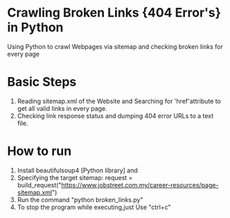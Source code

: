 # Crawling Broken Links {404 Error's} in Python
Using Python to crawl Webpages via sitemap and checking broken links for every page

# Basic Steps
1. Reading sitemap.xml of the Website and Searching for 'href'attribute to get all valid links in every page.
2. Checking link response status and dumping 404 error URLs to a text file.

# How to run
1. Install beautifulsoup4 [Python library] and 
1. Specifying the target sitemap: request = build_request("https://www.jobstreet.com.my/career-resources/page-sitemap.xml")
2. Run the command "python broken_links.py"
3. To stop the program while executing,just Use "ctrl+c"
